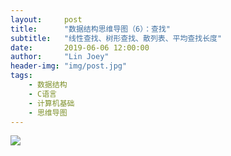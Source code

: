 ```yaml
---
layout:     post
title:      "数据结构思维导图（6）：查找"
subtitle:   "线性查找、树形查找、散列表、平均查找长度"
date:       2019-06-06 12:00:00
author:     "Lin Joey"
header-img: "img/post.jpg"
tags:
    - 数据结构
    - C语言
    - 计算机基础
    - 思维导图
---
```


![](https://linjoey-image.oss-cn-beijing.aliyuncs.com/6、查找.png)
